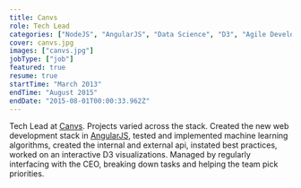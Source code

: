 ```yaml
---
title: Canvs
role: Tech Lead
categories: ["NodeJS", "AngularJS", "Data Science", "D3", "Agile Development"]
cover: canvs.jpg
images: ["canvs.jpg"]
jobType: ["job"]
featured: true
resume: true
startTime: "March 2013"
endTime: "August 2015"
endDate: "2015-08-01T00:00:33.962Z"
---
```


Tech Lead at [Canvs](https://www.canvs.ai/).  Projects varied across the stack.  Created the new web development stack in [AngularJS](https://angularjs.org/), tested and implemented machine learning algorithms, created the internal and external api, instated best practices, worked on an interactive D3 visualizations.  Managed by regularly interfacing with the CEO, breaking down tasks and helping the team pick priorities.